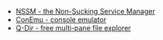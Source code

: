 - [NSSM - the Non-Sucking Service Manager](http://nssm.cc/)
- [ConEmu - console emulator](http://code.google.com/p/conemu-maximus5/)
- [Q-Dir - free multi-pane file explorer](http://q-dir.en.softonic.com/)
